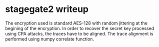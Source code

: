 # stagegate2 writeup

The encryption used is standard AES-128 with random jittering at the begining of the encryption. 
In order to recover the secret key processed using CPA attacks, the traces have to be aligned. 
The trace alignment is performed using numpy correlate function. 
